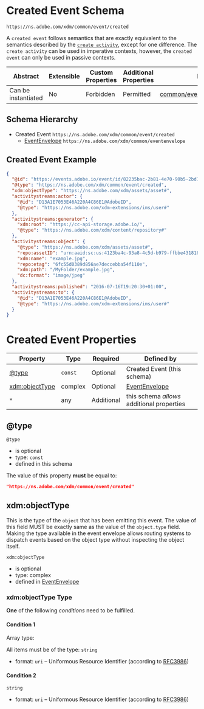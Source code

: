 
# Created Event Schema

```
https://ns.adobe.com/xdm/common/event/created
```

A `created event` follows semantics that are exactly equivalent to the semantics described by the [`create activity`](https://www.w3.org/TR/activitystreams-vocabulary/#dfn-create), except for one difference. The `create activity` can be used in imperative contexts, however, the `created event` can only be used in passive contexts.

| Abstract | Extensible | Custom Properties | Additional Properties | Defined In |
|----------|------------|-------------------|-----------------------|------------|
| Can be instantiated | No | Forbidden | Permitted | [common/event/created.schema.json](common/event/created.schema.json) |

## Schema Hierarchy

* Created Event `https://ns.adobe.com/xdm/common/event/created`
  * [EventEnvelope](../eventenvelope.schema.md) `https://ns.adobe.com/xdm/common/eventenvelope`

## Created Event Example
```json
{
  "@id": "https://events.adobe.io/event/id/82235bac-2b81-4e70-90b5-2bd1f04b5c7b",
  "@type": "https://ns.adobe.com/xdm/common/event/created",
  "xdm:objectType": "https://ns.adobe.com/xdm/assets/asset#",
  "activitystreams:actor": {
    "@id": "D13A1E7053E46A220A4C86E1@AdobeID",
    "@type": "https://ns.adobe.com/xdm-extensions/ims/user#"
  },
  "activitystreams:generator": {
    "xdm:root": "https://cc-api-storage.adobe.io/",
    "@type": "https://ns.adobe.com/xdm/content/repository#"
  },
  "activitystreams:object": {
    "@type": "https://ns.adobe.com/xdm/assets/asset#",
    "repo:assetID": "urn:aaid:sc:us:4123ba4c-93a8-4c5d-b979-ffbbe4318185",
    "xdm:name": "example.jpg",
    "repo:etag": "6fc55d0389d856ae7deccebba54f110e",
    "xdm:path": "/MyFolder/example.jpg",
    "dc:format": "image/jpeg"
  },
  "activitystreams:published": "2016-07-16T19:20:30+01:00",
  "activitystreams:to": {
    "@id": "D13A1E7053E46A220A4C86E1@AdobeID",
    "@type": "https://ns.adobe.com/xdm-extensions/ims/user#"
  }
}
```

# Created Event Properties

| Property | Type | Required | Defined by |
|----------|------|----------|------------|
| [@type](#@type) | `const` | Optional | Created Event (this schema) |
| [xdm:objectType](#xdmobjectType) | complex | Optional | [EventEnvelope](../eventenvelope.schema.md#xdmobjectType) |
| `*` | any | Additional | this schema *allows* additional properties |

## @type


`@type`
* is optional
* type: `const`
* defined in this schema

The value of this property **must** be equal to:

```json
"https://ns.adobe.com/xdm/common/event/created"
```





## xdm:objectType

This is the type of the `object` that has been emitting this event. The value of this field MUST be exactly same as the value of the `object.type` field. Making the type available in the event envelope allows routing systems to dispatch events based on the object type without inspecting the object itself.

`xdm:objectType`
* is optional
* type: complex
* defined in [EventEnvelope](../eventenvelope.schema.md#xdm:objectType)

### xdm:objectType Type


**One** of the following *conditions* need to be fulfilled.


#### Condition 1


Array type: 

All items must be of the type:
`string`
* format: `uri` – Uniformous Resource Identifier (according to [RFC3986](http://tools.ietf.org/html/rfc3986))





#### Condition 2


`string`
* format: `uri` – Uniformous Resource Identifier (according to [RFC3986](http://tools.ietf.org/html/rfc3986))






